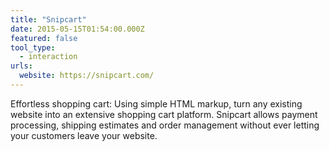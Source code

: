 ```yaml
---
title: "Snipcart"
date: 2015-05-15T01:54:00.000Z
featured: false
tool_type:
  - interaction
urls:
  website: https://snipcart.com/
---
```

Effortless shopping cart: Using simple HTML markup, turn any existing website into an extensive shopping cart platform. Snipcart allows payment processing, shipping estimates and order management without ever letting your customers leave your website.
